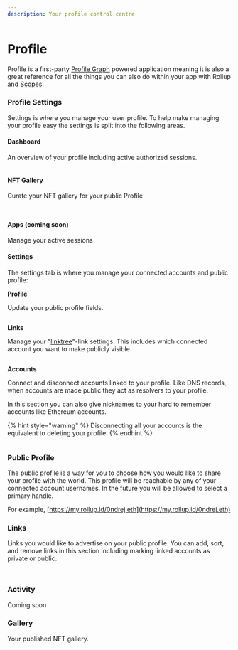 ```yaml
---
description: Your profile control centre
---
```


# Profile

Profile is a first-party [Profile Graph](profile-graph.md) powered application meaning it is also a great reference for all the things you can also do within your app with Rollup and [Scopes](../reference/scopes.md).&#x20;

### Profile Settings

Settings is where you manage your user profile. To help make managing your profile easy the settings is split into the following areas.

#### Dashboard

An overview of your profile including active authorized sessions.

<figure><img src="../.gitbook/assets/No Data.png" alt=""><figcaption></figcaption></figure>

#### NFT Gallery

Curate your NFT gallery for your public Profile

<div>

<figure><img src="../.gitbook/assets/NFT Gallery Setup-1.png" alt=""><figcaption></figcaption></figure>

 

<figure><img src="../.gitbook/assets/NFT Gallery Setup.png" alt=""><figcaption></figcaption></figure>

</div>

#### Apps (coming soon)

Manage your active sessions

#### Settings

The settings tab is where you manage your connected accounts and public profile:

**Profile**

Update your public profile fields.

<figure><img src="../.gitbook/assets/Edit Profile.png" alt=""><figcaption></figcaption></figure>

**Links**

Manage your "[linktree](https://linktr.ee/)"-link settings. This includes which connected account you want to make publicly visible.

<figure><img src="../.gitbook/assets/links config.png" alt=""><figcaption></figcaption></figure>

**Accounts**

Connect and disconnect accounts linked to your profile. Like DNS records, when accounts are made public they act as resolvers to your profile.

In this section you can also give nicknames to your hard to remember accounts like Ethereum accounts.

{% hint style="warning" %}
Disconnecting all your accounts is the equivalent to deleting your profile.
{% endhint %}

<figure><img src="../.gitbook/assets/link accounts.png" alt=""><figcaption></figcaption></figure>

### Public Profile

The public profile is a way for you to choose how you would like to share your profile with the world.  This profile will be reachable by any of your connected account usernames.  In the future you will be allowed to select a primary handle.

For example, [https://my.rollup.id/0ndrej.eth](https://my.rollup.id/0ndrej.eth)

### Links

Links you would like to advertise on your public profile. You can add, sort, and remove links in this section including marking linked accounts as private or public.

<div>

<figure><img src="../.gitbook/assets/Links.png" alt=""><figcaption></figcaption></figure>

 

<figure><img src="../.gitbook/assets/Mobile.png" alt=""><figcaption></figcaption></figure>

</div>

### Activity

Coming soon

### Gallery

Your published NFT gallery.

<div>

<figure><img src="../.gitbook/assets/Gallery.png" alt=""><figcaption></figcaption></figure>

 

<figure><img src="../.gitbook/assets/Mobile (1).png" alt=""><figcaption></figcaption></figure>

</div>
